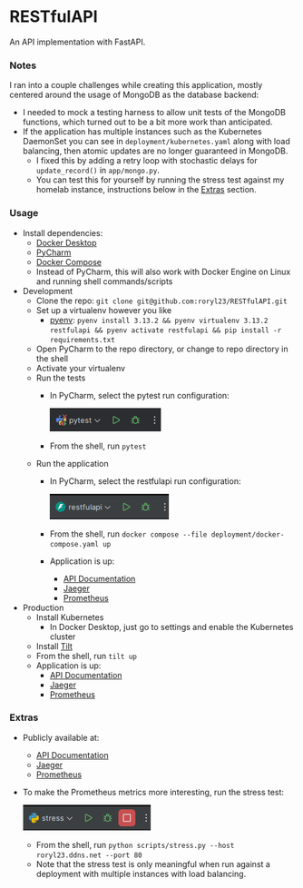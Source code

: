 # RESTfulAPI

An API implementation with FastAPI.

### Notes

I ran into a couple challenges while creating this application,
mostly centered around the usage of MongoDB as the database backend:

* I needed to mock a testing harness to allow unit tests of the MongoDB functions, 
  which turned out to be a bit more work than anticipated. 
* If the application has multiple instances such as the Kubernetes DaemonSet 
  you can see in `deployment/kubernetes.yaml` along with load balancing, 
  then atomic updates are no longer guaranteed in MongoDB. 
  * I fixed this by adding a retry loop with stochastic delays for
    `update_record()` in `app/mongo.py`. 
  * You can test this for yourself
    by running the stress test against my homelab instance, instructions
    below in the [Extras](#extras) section.

### Usage

* Install dependencies:
  * [Docker Desktop](https://www.docker.com/products/docker-desktop/)
  * [PyCharm](https://www.jetbrains.com/pycharm/)
  * [Docker Compose](https://docs.docker.com/compose/install/)
  * Instead of PyCharm, this will also work with Docker Engine on Linux
    and running shell commands/scripts
* Development
  * Clone the repo: `git clone git@github.com:roryl23/RESTfulAPI.git`
  * Set up a virtualenv however you like
    * [pyenv](https://github.com/pyenv/pyenv?tab=readme-ov-file#installation): 
      `pyenv install 3.13.2 && pyenv virtualenv 3.13.2 restfulapi && pyenv activate restfulapi && pip install -r requirements.txt`
  * Open PyCharm to the repo directory, or change to repo directory in the shell
  * Activate your virtualenv
  * Run the tests
    * In PyCharm, select the pytest run configuration:

      ![PyCharm](./docs/pytest.png)

    * From the shell, run `pytest`
  * Run the application
    * In PyCharm, select the restfulapi run configuration: 

      ![PyCharm](./docs/restfulapi.png)
    * From the shell, run `docker compose --file deployment/docker-compose.yaml up`
    * Application is up:
      * [API Documentation](http://localhost:8080/docs#/)
      * [Jaeger](http://localhost:16686/)
      * [Prometheus](http://localhost:9090/)
* Production
  * Install Kubernetes
    * In Docker Desktop, just go to settings and enable the Kubernetes cluster
  * Install [Tilt](https://docs.tilt.dev/)
  * From the shell, run `tilt up`
  * Application is up:
    * [API Documentation](http://localhost:8010/docs#/)
    * [Jaeger](http://localhost:16686/)
    * [Prometheus](http://localhost:9090/)

### Extras

* Publicly available at:
  * [API Documentation](http://roryl23.ddns.net/docs)
  * [Jaeger](http://roryl23.ddns.net:16686/)
  * [Prometheus](http://roryl23.ddns.net:9090/graph?g0.expr=http_request_duration_milliseconds_bucket&g0.tab=0&g0.display_mode=lines&g0.show_exemplars=0&g0.range_input=5m)
* To make the Prometheus metrics more interesting, run the stress test:
      
  ![PyCharm](./docs/stress.png)
  * From the shell, run `python scripts/stress.py --host roryl23.ddns.net --port 80`
  * Note that the stress test is only meaningful when run against
    a deployment with multiple instances with load balancing.
